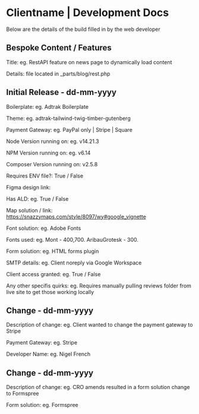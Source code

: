# Clientname | Development Docs

Below are the details of the build filled in by the web developer

## Bespoke Content / Features

Title: eg. RestAPI feature on news page to dynamically load content

Details: file located in _parts/blog/rest.php


## Initial Release - dd-mm-yyyy

Boilerplate: eg. Adtrak Boilerplate

Theme: eg. adtrak-tailwind-twig-timber-gutenberg

Payment Gateway: eg. PayPal only | Stripe | Square

Node Version running on: eg. v14.21.3

NPM Version running on: eg. v6.14

Composer Version running on: v2.5.8

Requires ENV file?: True / False

Figma design link:

Has ALD: eg. True / False

Map solution / link: https://snazzymaps.com/style/8097/wy#google_vignette

Font solution: eg. Adobe Fonts

Fonts used: eg. Mont - 400,700. AribauGrotesk - 300.

Form solution: eg. HTML forms plugin

SMTP details: eg. Client noreply via Google Workspace

Client access granted: eg. True / False

Any other specifis quirks: eg. Requires manually pulling reviews folder from live site to get those working locally

## Change - dd-mm-yyyy
Description of change: eg. Client wanted to change the payment gateway to Stripe

Payment Gateway: eg. Stripe

Developer Name: eg. Nigel French


## Change - dd-mm-yyyy
Description of change: eg. CRO amends resulted in a form solution change to Formspree

Form solution: eg. Formspree
